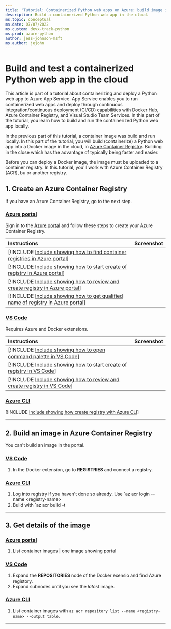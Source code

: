 ```yaml
---
title: 'Tutorial: Containerized Python web apps on Azure: build image in Azure Container Registry'
description: Build a containerized Python web app in the cloud.
ms.topic: conceptual
ms.date: 07/07/2022
ms.custom: devx-track-python
ms.prod: azure-python
author: jess-johnson-msft
ms.author: jejohn
---
```


# Build and test a containerized Python web app in the cloud

This article is part of a tutorial about containerizing and deploy a Python web app to Azure App Service. App Service enables you to run containerized web apps and deploy through continuous integration/continuous deployment (CI/CD) capabilities with Docker Hub, Azure Container Registry, and Visual Studio Team Services. In this part of the tutorial, you learn how to build and run the containerized Python web app locally.

In the previous part of this tutorial, a container image was build and run locally. In this part of the tutorial, you will build (containerize) a Python web app into a Docker image in the cloud, in [Azure Container Registry](/azure/container-registry/container-registry-intro). Building in the close which has the advantage of typically being faster and easier.

Before you can deploy a Docker image, the image must be uploaded to a container registry. In this tutorial, you'll work with Azure Container Registry (ACR), bu or another registry. 

## 1. Create an Azure Container Registry

If you have an Azure Container Registry, go to the next step.

### [Azure portal](#tab/azure-portal)

Sign in to the [Azure portal](https://portal.azure.com/) and follow these steps to create your Azure Container Registry.

| Instructions    | Screenshot |
|:----------------|-----------:|
| [!INCLUDE [Include showing how to find container registries in Azure portal](<./includes/tutorial-container-web-app/container-registry-create-portal-1.md>)] |  |
| [!INCLUDE [Include showing how to start create of registry in Azure portal](<./includes/tutorial-container-web-app/container-registry-create-portal-2.md>)] | |
| [!INCLUDE [Include showing how to review and create registry in Azure portal](<./includes/tutorial-container-web-app/container-registry-create-portal-3.md>)] | |
| [!INCLUDE [Include showing how to get qualified name of registry in Azure portal](<./includes/tutorial-container-web-app/container-registry-create-portal-4.md>)] | |
 
### [VS Code](#tab/vscode-aztools)

Requires Azure and Docker extensions.

| Instructions    | Screenshot |
|:----------------|-----------:|
| [!INCLUDE [Include showing how to open command palette in VS Code](<./includes/tutorial-container-web-app/container-registry-create-vscode-1.md>)] |  |
| [!INCLUDE [Include showing how to start create of registry in VS Code](<./includes/tutorial-container-web-app/container-registry-create-vscode-2.md>)] | |
| [!INCLUDE [Include showing how to review and create registry in VS Code](<./includes/tutorial-container-web-app/container-registry-create-vscode-3.md>)] | |

### [Azure CLI](#tab/azure-cli)

[!INCLUDE [Include showing how create registry with Azure CLI](<./includes/tutorial-container-web-app/container-registry-create-cli.md>)]

---

## 2. Build an image in Azure Container Registry

You can't build an image in the portal.

### [VS Code](#tab/vscode-aztools-build)

1. In the Docker extension, go to **REGISTRIES** and connect a registry.

### [Azure CLI](#tab/azure-cli-build)

1. Log into registry if you haven't done so already.  Use `az acr login --name \<registry-name>
1. Build with `az acr build -t 
---


## 3. Get details of the image

### [Azure portal](#tab/azure-portal)

1. List container images | one image showing portal

### [VS Code](#tab/vscode-aztools)

1. Expand the **REPOSITORIES** node of the Docker exensio and find Azure registory.
1. Expand subnodes until you see the *latest* image.

### [Azure CLI](#tab/azure-cli)

1. List container images with `az acr repository list --name <registry-name> --output table`.

---
